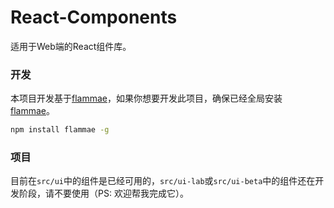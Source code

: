 # React-Components

适用于Web端的React组件库。

### 开发
本项目开发基于[flammae](https://github.com/LiZ2z/flammae)，如果你想要开发此项目，确保已经全局安装[flammae](https://github.com/LiZ2z/flammae)。

```bash
npm install flammae -g
```
### 项目

目前在`src/ui`中的组件是已经可用的，`src/ui-lab`或`src/ui-beta`中的组件还在开发阶段，请不要使用（PS: 欢迎帮我完成它）。